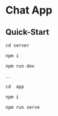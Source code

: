 # Chat App

## Quick-Start

```
cd server
```

```
npm i
```

```
npm run dev
```

```
..
```

```
cd  app
```

```
npm i
```

```
npm run serve
```
